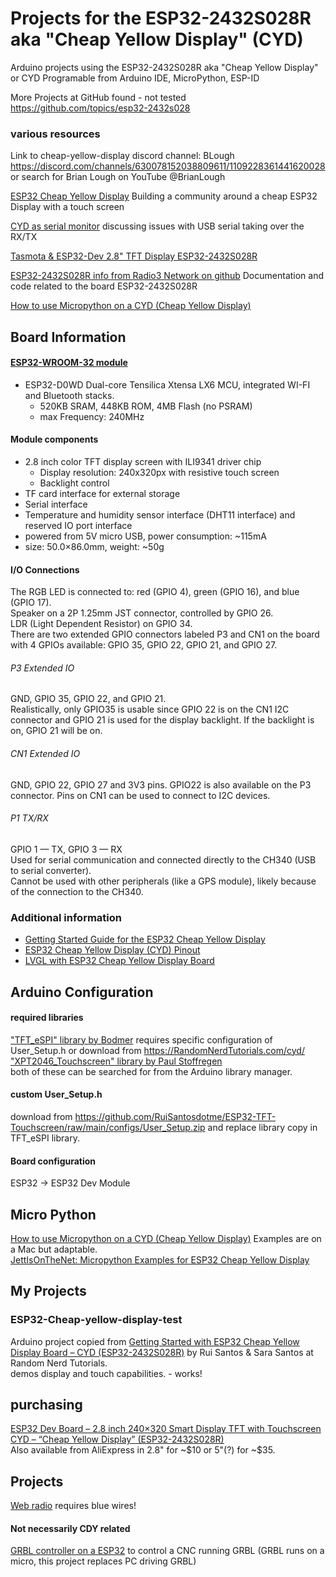 # Projects for the ESP32-2432S028R aka "Cheap Yellow Display" (CYD)
Arduino projects using the ESP32-2432S028R aka "Cheap Yellow Display" or CYD 
Programable from Arduino IDE, MicroPython, ESP-ID  

More Projects at GitHub found - not tested 
https://github.com/topics/esp32-2432s028

### various resources
Link to cheap-yellow-display discord channel: BLough https://discord.com/channels/630078152038809611/1109228361441620028 or search for Brian Lough on YouTube @BrianLough

[ESP32 Cheap Yellow Display](https://github.com/witnessmenow/ESP32-Cheap-Yellow-Display) Building a community around a cheap ESP32 Display with a touch screen  

[CYD as serial monitor](https://github.com/witnessmenow/ESP32-Cheap-Yellow-Display/discussions/113) discussing issues with USB serial taking over the RX/TX  

[Tasmota & ESP32-Dev 2.8" TFT Display ESP32-2432S028R](https://github.com/arendst/Tasmota/discussions/17939)

[ESP32-2432S028R info from Radio3 Network on github](https://github.com/radio3-network/kit-ESP32-2432S028R) Documentation and code related to the board ESP32-2432S028R

[How to use Micropython on a CYD (Cheap Yellow Display)](https://kf106.medium.com/how-to-use-micropython-on-a-cyd-cheap-yellow-display-e158d5e4a2e7)

## Board Information

#### [ESP32-WROOM-32 module](https://www.espressif.com/en/products/modules/esp32)
  - ESP32-D0WD Dual-core Tensilica Xtensa LX6 MCU, integrated WI-FI and Bluetooth stacks.
    - 520KB SRAM, 448KB ROM, 4MB Flash (no PSRAM)
    - max Frequency: 240MHz
#### Module components
  - 2.8 inch color TFT display screen with ILI9341 driver chip
    - Display resolution: 240x320px with resistive touch screen
    - Backlight control
  - TF card interface for external storage
  - Serial interface
  - Temperature and humidity sensor interface (DHT11 interface) and reserved IO port interface  
  - powered from 5V micro USB, power consumption: ~115mA
  - size: 50.0×86.0mm, weight: ~50g
#### I/O Connections
The RGB LED is connected to: red (GPIO 4), green (GPIO 16), and blue (GPIO 17).  
Speaker on a 2P 1.25mm JST connector, controlled by GPIO 26.  
LDR (Light Dependent Resistor) on GPIO 34.  
There are two extended GPIO connectors labeled P3 and CN1 on the board with 4 GPIOs available: GPIO 35, GPIO 22, GPIO 21, and GPIO 27.

###### P3 Extended IO
GND, GPIO 35, GPIO 22, and GPIO 21.  
Realistically, only GPIO35 is usable since GPIO 22 is on the CN1 I2C connector and GPIO 21 is used for the display backlight. If the backlight is on, GPIO 21 will be on.  

###### CN1 Extended IO
GND, GPIO 22, GPIO 27 and 3V3 pins. 
GPIO22 is also available on the P3 connector. Pins on CN1 can be used to connect to I2C devices.  

###### P1 TX/RX
GPIO 1 — TX, GPIO 3 — RX  
Used for serial communication and connected directly to the CH340 (USB to serial converter).  
Cannot be used with other peripherals (like a GPS module), likely because of the connection to the CH340.  

### Additional information
- [Getting Started Guide for the ESP32 Cheap Yellow Display ](https://randomnerdtutorials.com/cheap-yellow-display-esp32-2432s028r/)
- [ESP32 Cheap Yellow Display (CYD) Pinout](https://randomnerdtutorials.com/esp32-cheap-yellow-display-cyd-pinout-esp32-2432s028r/)
- [LVGL with ESP32 Cheap Yellow Display Board](https://randomnerdtutorials.com/lvgl-cheap-yellow-display-esp32-2432s028r/)

## Arduino Configuration
#### required libraries
["TFT_eSPI" library by Bodmer](https://github.com/Bodmer/TFT_eSPI) requires specific configuration of User_Setup.h or download from https://RandomNerdTutorials.com/cyd/  
["XPT2046_Touchscreen" library by Paul Stoffregen](https://github.com/PaulStoffregen/XPT2046_Touchscreen)  
both of these can be searched for from the Arduino library manager.  
#### custom User_Setup.h
download from https://github.com/RuiSantosdotme/ESP32-TFT-Touchscreen/raw/main/configs/User_Setup.zip and replace library copy in TFT_eSPI library.
#### Board configuration
ESP32 -> ESP32 Dev Module

## Micro Python
[How to use Micropython on a CYD (Cheap Yellow Display)](https://kf106.medium.com/how-to-use-micropython-on-a-cyd-cheap-yellow-display-e158d5e4a2e7) Examples are on a Mac but adaptable.  
[JettIsOnTheNet: Micropython Examples for ESP32 Cheap Yellow Display](https://github.com/JettIsOnTheNet/Micropython-Examples-for-ESP32-Cheap-Yellow-Display)  

## My Projects
### ESP32-Cheap-yellow-display-test
Arduino project copied from [Getting Started with ESP32 Cheap Yellow Display Board – CYD (ESP32-2432S028R)](https://randomnerdtutorials.com/cheap-yellow-display-esp32-2432s028r/) by Rui Santos & Sara Santos at Random Nerd Tutorials.  
demos display and touch capabilities. - works! 

## purchasing
[ESP32 Dev Board – 2.8 inch 240×320 Smart Display TFT with Touchscreen CYD – “Cheap Yellow Display” (ESP32-2432S028R)](https://makeradvisor.com/tools/cyd-cheap-yellow-display-esp32-2432s028r/)  
Also available from AliExpress in 2.8" for ~$10 or 5"(?) for ~$35.

## Projects
[Web radio](https://macsbug.wordpress.com/2022/08/20/web-radio-esp32-2432s028-i2s/) requires blue wires!

#### Not necessarily CDY related
[GRBL controller on a ESP32](https://github.com/mstrens/grbl_controller_esp32) to control a CNC running GRBL (GRBL runs on a micro, this project replaces PC driving GRBL)
